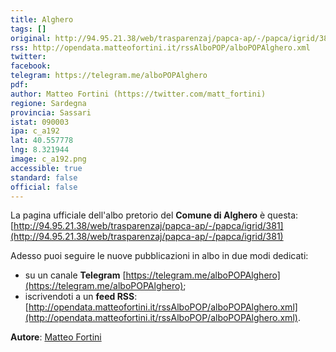 ```yaml
---
title: Alghero
tags: []
original: http://94.95.21.38/web/trasparenzaj/papca-ap/-/papca/igrid/381
rss: http://opendata.matteofortini.it/rssAlboPOP/alboPOPAlghero.xml
twitter: 
facebook: 
telegram: https://telegram.me/alboPOPAlghero
pdf: 
author: Matteo Fortini (https://twitter.com/matt_fortini)
regione: Sardegna
provincia: Sassari
istat: 090003
ipa: c_a192
lat: 40.557778
lng: 8.321944
image: c_a192.png
accessible: true
standard: false
official: false
---
```


La pagina ufficiale dell'albo pretorio del **Comune di Alghero** è questa: [http://94.95.21.38/web/trasparenzaj/papca-ap/-/papca/igrid/381](http://94.95.21.38/web/trasparenzaj/papca-ap/-/papca/igrid/381)

Adesso puoi seguire le nuove pubblicazioni in albo in due modi dedicati:

* su un canale **Telegram** [https://telegram.me/alboPOPAlghero](https://telegram.me/alboPOPAlghero);
* iscrivendoti a un **feed RSS**: [http://opendata.matteofortini.it/rssAlboPOP/alboPOPAlghero.xml](http://opendata.matteofortini.it/rssAlboPOP/alboPOPAlghero.xml).


**Autore**: [Matteo Fortini](https://twitter.com/matt_fortini)
